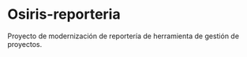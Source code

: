 # Osiris-reporteria
Proyecto de modernización de reportería de herramienta de gestión de proyectos.

